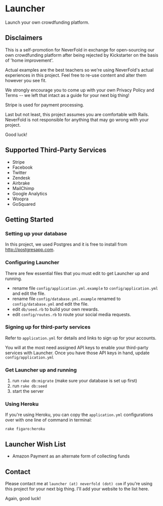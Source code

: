 Launcher
========

Launch your own crowdfunding platform.

Disclaimers
-----------

This is a self-promotion for NeverFold in exchange for open-sourcing our own crowdfunding platform after being rejected by Kickstarter on the basis of 'home improvement'.

Actual examples are the best teachers so we're using NeverFold's actual experiences in this project. Feel free to re-use content and alter them however you see fit.

We strongly encourage you to come up with your own Privacy Policy and Terms -- we left that intact as a guide for your next big thing!

Stripe is used for payment processing.

Last but not least, this project assumes you are comfortable with Rails. NeverFold is not responsible for anything that may go wrong with your project.

Good luck!

Supported Third-Party Services
------------------------------
* Stripe
* Facebook
* Twitter
* Zendesk
* Airbrake
* MailChimp
* Google Analytics
* Woopra
* GoSquared

Getting Started
---------------

### Setting up your database

In this project, we used Postgres and it is free to install from http://postgresapp.com.

### Configuring Launcher

There are few essential files that you must edit to get Launcher up and running.

* rename file `config/application.yml.example` to `config/application.yml` and edit the file.
* rename file `config/database.yml.example` renamed to `config/database.yml` and edit the file.
* edit `db/seed.rb` to build your own rewards.
* edit `config/routes.rb` to route your social media requests.

### Signing up for third-party services

Refer to `application.yml` for details and links to sign up for your accounts.

You will at the most need assigned API keys to enable your third-party services with Launcher. Once you have those API keys in hand, update `config/application.yml`

### Get Launcher up and running

1. run `rake db:migrate` (make sure your database is set up first)
2. run `rake db:seed`
3. start the server

### Using Heroku

If you're using Heroku, you can copy the `application.yml` configurations over with one line of command in terminal:

    rake figaro:heroku

Launcher Wish List
------------------

* Amazon Payment as an alternate form of collecting funds

Contact
-------

Please contact me at `launcher (at) neverfold (dot) com` if you're using this project for your next big thing. I'll add your website to the list here.

Again, good luck!